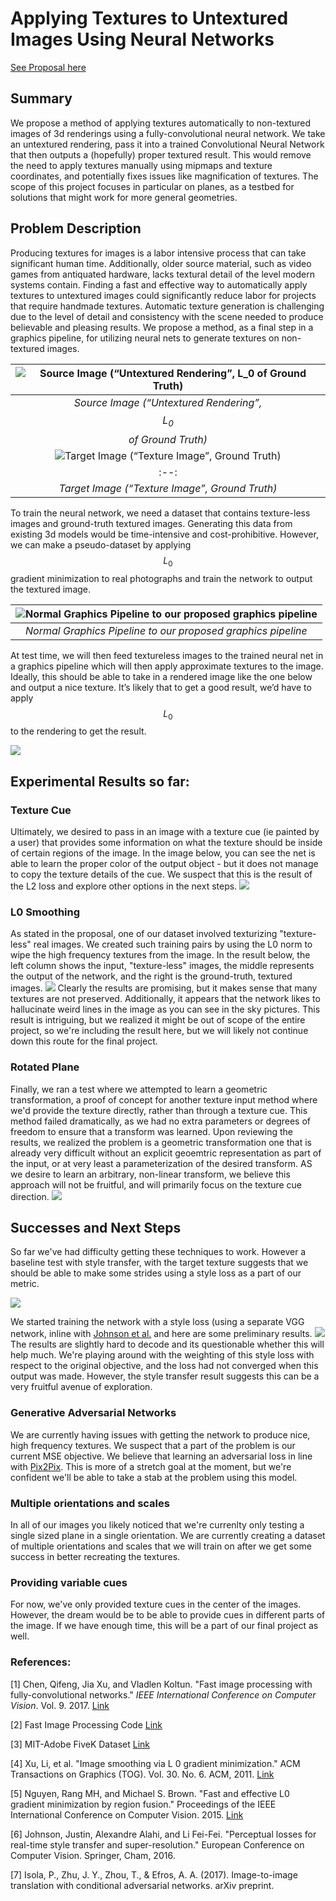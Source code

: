 <script type="text/javascript" async="" src="https://cdnjs.cloudflare.com/ajax/libs/mathjax/2.7.2/MathJax.js?config=TeX-MML-AM_CHTML"></script>
# Applying Textures to Untextured Images Using Neural Networks
[See Proposal here](https://philkuz.github.io/184final/proposal)
## Summary

We propose a method of applying textures automatically to non-textured images of 3d renderings using a fully-convolutional neural network. We take an untextured rendering, pass it into a trained Convolutional Neural Network that then outputs a (hopefully) proper textured result. This would remove the need to apply textures manually using mipmaps and texture coordinates, and potentially fixes issues like magnification of textures. The scope of this project focuses in particular on planes,
as a testbed for solutions that might work for more general geometries. 

## Problem Description

Producing textures for images is a labor intensive process that can take significant human time. Additionally, older source material, such as video games from antiquated hardware, lacks textural detail of the level modern systems contain. Finding a fast and effective way to automatically apply textures to untextured images could significantly reduce labor for projects that require handmade textures. Automatic texture generation is challenging due to the level of detail and consistency with the scene needed to produce believable and pleasing results.  We propose a method, as a final step in a graphics pipeline, for utilizing neural nets to generate textures on non-textured images. 

|![Source Image (“Untextured Rendering”, $$L_0$$ of Ground Truth)](https://d2mxuefqeaa7sj.cloudfront.net/s_8DD81CC4A167A6BC0747207D4F08D74E4063E97814787C9C3CF8C3FC912A5AC4_1522619922117_L0.jpeg)|
|:--:| 
| *Source Image (“Untextured Rendering”, $$L_0$$ of Ground Truth)* |
|![Target Image (“Texture Image”, Ground Truth)](https://d2mxuefqeaa7sj.cloudfront.net/s_8DD81CC4A167A6BC0747207D4F08D74E4063E97814787C9C3CF8C3FC912A5AC4_1522619981475_Reg.jpeg)|
|:--:|
| *Target Image (“Texture Image”, Ground Truth)* |


To train the neural network, we need a dataset that contains texture-less images and ground-truth textured images. Generating this data from existing 3d models would be time-intensive and cost-prohibitive. However, we can make a pseudo-dataset by applying $$L_0$$ gradient minimization to real photographs and train the network to output the textured image. 

|![Normal Graphics Pipeline to our proposed graphics pipeline](https://d2mxuefqeaa7sj.cloudfront.net/s_EC8A632A5A7918595C67F233EC67BB235C13597A531880ECA5FA4896F0896040_1522622416920_diag.png)|
|:--:|
| *Normal Graphics Pipeline to our proposed graphics pipeline* |



At test time, we will then feed textureless images to the trained neural net in a graphics pipeline which will then apply approximate textures to the image.  Ideally, this should be able to take in a rendered image like the one below and output a nice texture. It’s likely that to get a good result, we’d have to apply $$L_0$$ to the rendering to get the result.

![](https://d2mxuefqeaa7sj.cloudfront.net/s_EC8A632A5A7918595C67F233EC67BB235C13597A531880ECA5FA4896F0896040_1522623965829_image.png)

## Experimental Results so far:

### Texture Cue 
Ultimately, we desired to pass in an image with a texture cue (ie painted by a user) that provides some information on what the texture should be inside of certain regions of the image. In the image below, you can see the net is able to learn the proper color of the output object - but it does not manage to copy the texture details of the cue. We suspect that this is the result of the L2 loss and explore other options in the next steps.
[![](https://d1b10bmlvqabco.cloudfront.net/attach/jcawl9n5m3s4s3/icguy9n240e1rp/jg490i8n2v22/all.jpg)](https://github.com/philkuz/184final/blob/master/images/geometry-v1.jpg)
### L0 Smoothing
As stated in the proposal, one of our dataset involved texturizing "texture-less" real images. We created such training pairs by using the L0 norm to wipe the high frequency textures from the image. In the result below, the left column shows the input, "texture-less" images, the middle represents the output of the network, and the right
is the ground-truth, textured images.
[![](https://d1b10bmlvqabco.cloudfront.net/attach/jcawl9n5m3s4s3/icguy9n240e1rp/jg49kul9iu17/individualImage.png)](https://github.com/philkuz/184final/blob/master/images/l0texturize.jpg)
Clearly the results are promising, but it makes sense that many textures are not preserved. Additionally, it appears that the network likes to hallucinate weird lines in the image as you can see in the sky pictures. This result is intriguing, but we realized it might be out of scope of the entire project, so we're including the result here, but
we will likely not continue down this route for the final project.
### Rotated Plane
Finally, we ran a test where we attempted to learn a geometric transformation, a proof of concept for another texture input method where we'd provide the texture directly, 
rather than through a texture cue. This method failed dramatically, as we had no extra parameters or degrees of freedom to ensure that a transform was learned. Upon reviewing the results, we realized the problem is a geometric transformation one that is already very difficult without an explicit geoemtric representation as part of the input, or at
very least a parameterization of the desired transform. AS we desire to learn an arbitrary, non-linear transform, we believe this approach will not be fruitful, and will primarily focus on the texture cue direction.
[![](images/rotated_plane_crop.jpg)](https://github.com/philkuz/184final/blob/master/images/rotated_plane.jpg)
## Successes and Next Steps
So far we've had difficulty getting these techniques to work. However a baseline test with style transfer, with the target texture suggests that we should be able to 
make some strides using a style loss as a part of our metric. 

[![](images/style_transfer.png)](https://github.com/philkuz/184final/blob/master/images/style_transfer.png)

We started training the network with  a style loss (using a separate VGG network, inline with [Johnson et al.](https://arxiv.org/abs/1603.08155) and here are some preliminary results.
[![](images/geometry-style-v2_partway_crop.jpg)](https://github.com/philkuz/184final/blob/master/images/geometry-style-v2_partway_crop.jpg)
The results are slightly hard to decode and its questionable whether this will help much. We're playing around with the weighting of this style loss with respect to the original objective, and the loss had not converged when this output was made. However, the style transfer result suggests this can be a very fruitful avenue of exploration.
### Generative Adversarial Networks
We are currently having issues with getting the network to produce nice, high frequency textures. We suspect that a part of the problem is our current MSE objective. We believe that learning an adversarial loss in line with [Pix2Pix](https://phillipi.github.io/pix2pix/). This is more of a stretch goal at the moment, but we're confident we'll be
able to take a stab at the problem using this model.

### Multiple orientations and scales
In all of our images you likely noticed that we're currenlty only testing a single sized plane in a single orientation. We are currently creating a dataset of multiple orientations and scales that we will train on after we get some success in better recreating the textures.

### Providing variable cues
For now, we've only provided texture cues in the center of the images. However, the dream would be to be able to provide cues in different parts of the image. If we have enough time, this will be a part of our final project as well.


### References:
[1] Chen, Qifeng, Jia Xu, and Vladlen Koltun. "Fast image processing with fully-convolutional networks." *IEEE International Conference on Computer Vision*. Vol. 9. 2017. [Link](http://openaccess.thecvf.com/content_iccv_2017/html/Chen_Fast_Image_Processing_ICCV_2017_paper.html)

[2] Fast Image Processing Code [Link](https://github.com/CQFIO/FastImageProcessing)

[3] MIT-Adobe FiveK Dataset [Link](https://data.csail.mit.edu/graphics/fivek/)

[4] Xu, Li, et al. "Image smoothing via L 0 gradient minimization." ACM Transactions on Graphics (TOG). Vol. 30. No. 6. ACM, 2011. [Link](https://dl.acm.org/citation.cfm?id=2024208)

[5] Nguyen, Rang MH, and Michael S. Brown. "Fast and effective L0 gradient minimization by region fusion." Proceedings of the IEEE International Conference on Computer Vision. 2015. [Link](https://www.cv-foundation.org/openaccess/content_iccv_2015/papers/Nguyen_Fast_and_Effective_ICCV_2015_paper.pdf)

[6] Johnson, Justin, Alexandre Alahi, and Li Fei-Fei. "Perceptual losses for real-time style transfer and super-resolution." European Conference on Computer Vision. Springer, Cham, 2016.

[7] Isola, P., Zhu, J. Y., Zhou, T., & Efros, A. A. (2017). Image-to-image translation with conditional adversarial networks. arXiv preprint.
